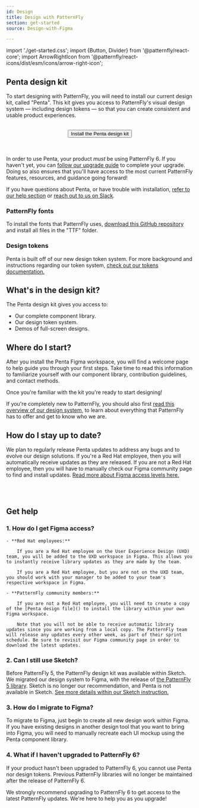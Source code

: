 ```yaml
---
id: Design
title: Design with PatternFly
section: get-started
source: Design-with-Figma

---
```

import './get-started.css';
import {Button, Divider} from '@patternfly/react-core';
import ArrowRightIcon from '@patternfly/react-icons/dist/esm/icons/arrow-right-icon';


## Penta design kit

To start designing with PatternFly, you will need to install our current design kit, called "Penta". This kit gives you access to PatternFly's visual design system — including design tokens — so that you can create consistent and usable product experiences. 

<div style='text-align:center;'>
    <br />
    <Button component="a" href='https://www.figma.com/@patternfly' target="_blank" variant='primary' size='lg' > Install the Penta design kit <ArrowRightIcon /> </Button>
    <br />
    <br />
    <br />
</div>

In order to use Penta, your product *must* be using PatternFly 6. If you haven't yet, you can [follow our upgrade guide](/get-started/upgrade) to complete your upgrade. Doing so also ensures that you'll have access to the most current PatternFly features, resources, and guidance going forward! 

If you have questions about Penta, or have trouble with installation, [refer to our help section](#get-help) or [reach out to us on Slack](http://join.slack.com/t/patternfly/shared_invite/zt-1npmqswgk-bF2R1E2rglV8jz5DNTezMQ).

### PatternFly fonts

To install the fonts that PatternFly uses, [download this GitHub repository](https://github.com/RedHatOfficial/RedHatFont) and install all files in the "TTF" folder.

### Design tokens

Penta is built off of our new design token system. For more background and instructions regarding our token system, [check out our tokens documentation.](/tokens/about-tokens)

## What's in the design kit? 

The Penta design kit gives you access to: 
- Our complete component library.
- Our design token system. 
- Demos of full-screen designs. 

## Where do I start?

After you install the Penta Figma workspace, you will find a welcome page to help guide you through your first steps. Take time to read this information to familiarize yourself with our component library, contribution guidelines, and contact methods.

Once you're familiar with the kit you're ready to start designing! 

If you're completely new to PatternFly, you should also first [read this overview of our design system](/get-started/about-patternfly), to learn about everything that PatternFly has to offer and get to know who we are.

## How do I stay up to date?

We plan to regularly release Penta updates to address any bugs and to evolve our design solutions. If you're a Red Hat employee, then you will automatically receive updates as they are released. If you are not a Red Hat employee, then you will have to manually check our Figma community page to find and install updates. [Read more about Figma access levels here.](#1.-how-do-i-get-figma-access)

<br />

<Divider />

<br />

## Get help 

### 1. How do I get Figma access?

    - **Red Hat employees:**

        If you are a Red Hat employee on the User Experience Design (UXD) team, you will be added to the UXD workspace in Figma. This allows you to instantly receive library updates as they are made by the team. 

        If you are a Red Hat employee, but you are not on the UXD team, you should work with your manager to be added to your team's respective workspace in Figma.

    - **PatternFly community members:**

        If you are not a Red Hat employee, you will need to create a copy of the [Penta design file]() to install the library within your own Figma workspace. 

        Note that you will not be able to receive automatic library updates since you are working from a local copy. The PatternFly team will release any updates every other week, as part of their sprint schedule. Be sure to revisit our Figma community page in order to download the latest updates. 

### 2. Can I still use Sketch? 

Before PatternFly 5, the PatternFly design kit was available within Sketch. We migrated our design system to Figma, with the release of [the PatternFly 5 library](https://www.figma.com/@patternfly). Sketch is no longer our recommendation, and Penta is not available in Sketch. [See more details within our Sketch instruction.](/get-started/design#sketch-design-kit)

### 3. How do I migrate to Figma? 

To migrate to Figma, just begin to create all new design work within Figma. If you have existing designs in another design tool that you want to bring into Figma, you will need to manually recreate each UI mockup using the Penta component library.

### 4. What if I haven't upgraded to PatternFly 6? 
If your product hasn't been upgraded to PatternFly 6, you cannot use Penta nor design tokens. Previous PatternFly libraries will no longer be maintained after the release of PatternFly 6. 

We strongly recommend upgrading to PatternFly 6 to get access to the latest PatternFly updates. We're here to help you as you upgrade!